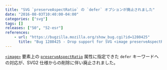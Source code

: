 ```yaml
---
title: "SVG `preserveAspectRatio` の `defer` オプションが廃止されました"
date: "2016-08-03T10:40:00-04:00"
categories: ["svg"]
tags: []
releases: ["50", "52-esr"]
references:
    - url: "https://bugzilla.mozilla.org/show_bug.cgi?id=1280425"
      title: "Bug 1280425 - Drop support for SVG <image preserveAspectRatio=\"defer ...\">"
---
```

[`<image>`](https://developer.mozilla.org/docs/Web/SVG/Element/image) 要素上の [`preserveAspectRatio`](https://developer.mozilla.org/docs/Web/SVG/Attribute/preserveAspectRatio) 属性に指定できた `defer` キーワードへの対応が、SVG2 仕様からの削除に伴い廃止されました。
